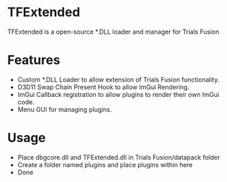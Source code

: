 # TFExtended
TFExtended is a open-source *.DLL loader and manager for Trials Fusion
# Features
- Custom *.DLL Loader to allow extension of Trials Fusion functionality.
- D3D11 Swap Chain Present Hook to allow ImGui Rendering.
- ImGui Callback registration to allow plugins to render their own ImGui code.
- Menu GUI for managing plugins.
# Usage
- Place dbgcore.dll and TFExtended.dll in Trials Fusion/datapack folder
- Create a folder named plugins and place plugins within here
- Done
